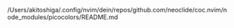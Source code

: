 /Users/akitoshiga/.config/nvim/dein/repos/github.com/neoclide/coc.nvim/node_modules/picocolors/README.md
